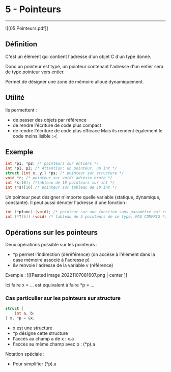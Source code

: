 # 5 - Pointeurs
---
![[05 Pointeurs.pdf]]

## Définition

C'est un élément qui contient l'adresse d'un objet C d'un type donné.

Donc un pointeur est typé, un pointeur contenant l'adresse d'un entier sera de type pointeur vers entier.

Permet de désigner une zone de mémoire alloué dynamiquement.

## Utilité

Ils permettent :
- de passer des objets par référence
- de rendre l'écriture de code plus compact
- de rendre l'écriture de code plus efficace
Mais ils rendent également le code moins lisible :-(

## Exemple
```C
int *p1, *p2; /* pointeurs sur entiers */
int *p1, p2; /* Attention: un pointeur, un int */
struct {int x, y;} *ps; /* pointeur sur structure */
void *r; /* pointeur sur void: adresse brute */
int *s[10]; /*tableau de 10 pointeurs sur int */
int (*s)[10] /* pointeur sur tableau de 10 int */
```
Un pointeur peut désigner n'importe quelle variable (statique, dynamique, constante). Il peut aussi dénoter l'adresse d'une fonction :

```C
int (*pfunc) (void); /* pointeur sur une fonction sans paramètre qui renvoie un entier */
int (*T[5]) (void) /* tableau de 5 pointeurs de ce type, PAS COMPRIS */
```

## Opérations sur les pointeurs
Deux opérations possible sur les pointeurs :
- \*p permet l'indirection (déréférence) (on accèse à l'élément dans la case mémoire associé à l'adresse p)
- &v renvoie l'adresse de la variable v (référence)

Exemple :
![[Pasted image 20221107081607.png | center ]]

Ici faire x = ... est équivalent à faire \*p = ...

### Cas particulier sur les pointeurs sur structure
```C
struct {
	int a, b;
} x, *p = &x;
```
- x est une structure
- \*p désigne cette structure
- l'accès au champ a de x : x.a
- l'accès au même champ avec p : (\*p).a

Notation spéciale :
- Pour simplifier (\*p).a
